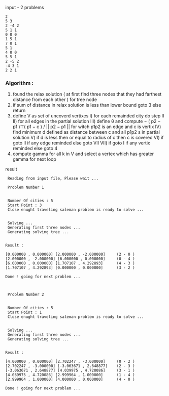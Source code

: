 input - 2 problems

```
2
5 3
2 -4 2
5 1 1
0 0 0
1 5 1
7 0 1
5 1
4 0 0
5 5 1
2 -5 2
-4 3 1
2 2 1
```
### Algorithm :
1) found the relax solution ( at first find three nodes that they had farthest distance from each other ) for tree node
2) if sum of distance in relax solution is less than lower bound goto 3 else return
3) define V as set of uncoverd vertixes
    I)      for each remainded city do step II
    II)     for all edges in the partial solution
    III)    define θ and compute − ( p2 − p1 )⊤( p1 − c ) / || p2 − p1 || for witch p1p2 is an edge and c is vertix
    IV)   find minimum d defined as distance between c and all p1p2 s in partial solution
    V)    if d is less then or equal to radius of c then c is covered
    VI)   if goto II if any edge reminded else goto VII
    VII)  if goto I if any vertix reminded else goto 4
4) compute gamma for all k in V and select a vertex which has greater gamma for next loop


result
```
 Reading from input file, Please wait ...

 Problem Number 1


 Number Of cities : 5
 Start Point : 3
 Close enught traveling saleman problem is ready to solve ...


 Solving ...
 Generating first three nodes ...
 Generating solving tree ...


Result :

[0.000000 , 0.000000] [2.000000 , -2.000000]     (2 - 0 )
[2.000000 , -2.000000] [6.000000 , 0.000000]     (0 - 4 )
[6.000000 , 0.000000] [1.707107 , 4.292893]      (4 - 3 )
[1.707107 , 4.292893] [0.000000 , 0.000000]      (3 - 2 )

Done ! going for next problem ...



 Problem Number 2


 Number Of cities : 5
 Start Point : 1
 Close enught traveling saleman problem is ready to solve ...


 Solving ...
 Generating first three nodes ...
 Generating solving tree ...


Result :

[4.000000 , 0.000000] [2.702247 , -3.000000]     (0 - 2 )
[2.702247 , -3.000000] [-3.063671 , 2.648877]    (2 - 3 )
[-3.063671 , 2.648877] [4.039975 , 4.720086]     (3 - 1 )
[4.039975 , 4.720086] [2.999964 , 1.000000]      (1 - 4 )
[2.999964 , 1.000000] [4.000000 , 0.000000]      (4 - 0 )

Done ! going for next problem ...


```
